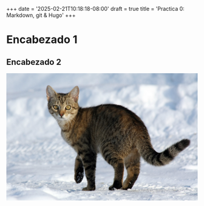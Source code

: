 +++
date = '2025-02-21T10:18:18-08:00'
draft = true
title = 'Practica 0: Markdown, git & Hugo'
+++
<!-- hugo server.  para abrir el server-->
<!-- docs % hugo serve -D.  render tiempo real-->

# Encabezado 1
## Encabezado 2

![Gato gordo](./images/original.jpg)
